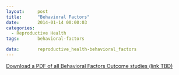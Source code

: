 ```yaml
---
layout:     post
title:      "Behavioral Factors"
date:       2014-01-14 00:00:03
categories: 
  - Reproductive Health
tags:       behavioral-factors

data:       reproductive_health-behavioral_factors
---
```


[Download a PDF of all Behavioral Factors Outcome studies (link TBD)]()